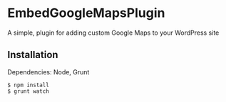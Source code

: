 EmbedGoogleMapsPlugin
=====================

A simple, plugin for adding custom Google Maps to your WordPress site

## Installation

Dependencies: Node, Grunt

```
$ npm install
$ grunt watch
```


